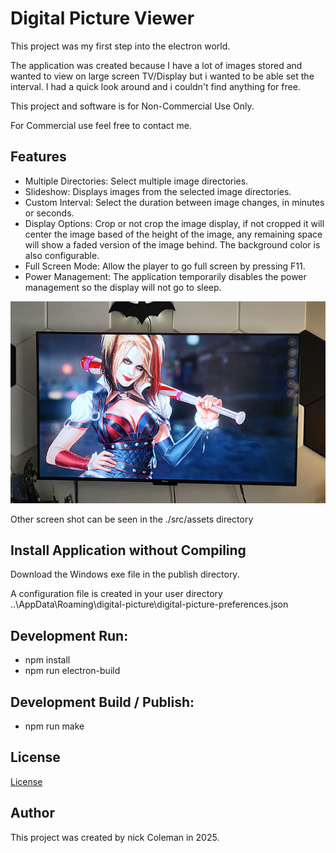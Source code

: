 # Digital Picture Viewer

This project was my first step into the electron world.

The application was created because I have a lot of images stored and wanted to view on large screen TV/Display but i wanted to be able set the interval. I had a quick look around and i couldn't find anything for free.

This project and software is for Non-Commercial Use Only.

For Commercial use feel free to contact me.


## Features

- Multiple Directories: Select multiple image directories.
- Slideshow: Displays images from the selected image directories.
- Custom Interval: Select the duration between image changes, in minutes or seconds.
- Display Options: Crop or not crop the image display, if not cropped it will center the image based of the height of the image, any remaining space will show a faded version of the image behind. The background color is also configurable.
- Full Screen Mode: Allow the player to go full screen by pressing F11.
- Power Management: The application temporarily disables the power management so the display will not go to sleep.

![roFrame](src/assets/screenshot_4.jpg)

Other screen shot can be seen in the ./src/assets directory

## Install Application without Compiling

Download the Windows exe file in the publish directory.

A configuration file is created in your user directory  ..\AppData\Roaming\digital-picture\digital-picture-preferences.json

## Development Run:
 * npm install
 * npm run electron-build

## Development Build / Publish:
 * npm run make


## License

[License](LICENSE)

## Author

This project was created by nick Coleman in 2025.
